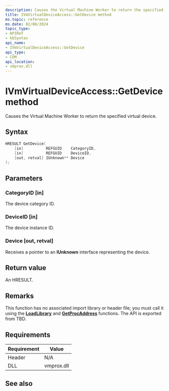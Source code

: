 ```yaml
---
description: Causes the Virtual Machine Worker to return the specified virtual device.
title: IVmVirtualDeviceAccess::GetDevice method
ms.topic: reference
ms.date: 02/08/2024
topic_type: 
- APIRef
- kbSyntax
api_name: 
- IVmVirtualDeviceAccess::GetDevice
api_type: 
- COM
api_location: 
- vmprox.dll
---
```


# IVmVirtualDeviceAccess::GetDevice method

Causes the Virtual Machine Worker to return the specified virtual device.

## Syntax


```C++
HRESULT GetDevice(
    [in]          REFGUID    CategoryID,
    [in]          REFGUID    DeviceID,
    [out, retval] IUnknown** Device
);

```



## Parameters

### CategoryID [in]

The device category ID.

### DeviceID [in]

The device instance ID.

### Device [out, retval]

Receives a pointer to an **IUnknown** interface representing the device.


## Return value

An HRESULT.

## Remarks 

This function has no associated import library or header file; you must call it using the [**LoadLibrary**](/windows/desktop/api/libloaderapi/nf-libloaderapi-loadlibrarya) and [**GetProcAddress**](/windows/desktop/api/libloaderapi/nf-libloaderapi-getprocaddress) functions. The API is exported from TBD.



## Requirements



| Requirement | Value |
|-------------------|----------------------------------------------------------------------------------------|
| Header | N/A    |
| DLL  | vmprox.dll |



## See also



 

 
